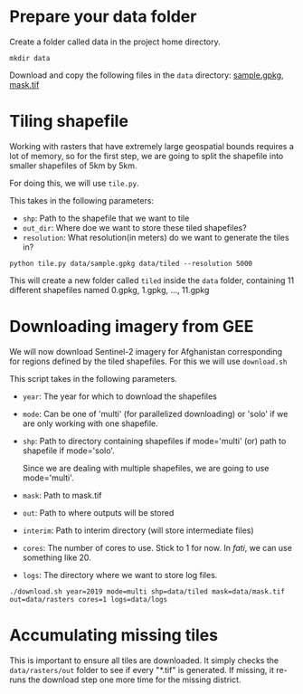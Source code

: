 # Prepare your data folder

Create a folder called data in the project home directory.


```
mkdir data
```

Download and copy the following files in the `data` directory: [sample.gpkg](https://drive.google.com/file/d/1jhFYw5HF0avgVqRGQL-05dvq_aYGfZXQ/view?usp=share_link), [mask.tif](https://drive.google.com/file/d/1wJVfKi8ZV8WhVFoNTQ87YWFYrCfVzWgH/view?usp=sharing)


# Tiling shapefile

Working with rasters that have extremely large geospatial bounds requires a lot of memory, so for the first step, we are going to split the shapefile into smaller shapefiles of 5km by 5km. 

For doing this, we will use `tile.py`.

This takes in the following parameters:

- `shp`: Path to the shapefile that we want to tile
- `out_dir`: Where doe we want to store these tiled shapefiles?
- `resolution`: What resolution(in meters) do we want to generate the tiles in?

```
python tile.py data/sample.gpkg data/tiled --resolution 5000
```

This will create a new folder called `tiled` inside the `data` folder, containing 11 different shapefiles named 0.gpkg, 1.gpkg, ..., 11.gpkg


# Downloading imagery from GEE

We will now download Sentinel-2 imagery for Afghanistan corresponding for regions defined by the tiled shapefiles. For this we will use `download.sh`

This script takes in the following parameters.

- `year`: The year for which to download the shapefiles
- `mode`: Can be one of 'multi' (for parallelized downloading) or 'solo' if we are only working with one shapefile.
- `shp`: Path to directory containing shapefiles if mode='multi' (or) path to shapefile if mode='solo'.

    Since we are dealing with multiple shapefiles, we are going to use mode='multi'.
- `mask`: Path to mask.tif
- `out`: Path to where outputs will be stored
- `interim`: Path to interim directory (will store intermediate files)
- `cores`: The number of cores to use. Stick to 1 for now. In _fati_, we can use something like 20.
- `logs`: The directory where we want to store log files.


```
./download.sh year=2019 mode=multi shp=data/tiled mask=data/mask.tif out=data/rasters cores=1 logs=data/logs
```

# Accumulating missing tiles

This is important to ensure all tiles are downloaded. It simply checks the `data/rasters/out` folder to see if every "*.tif" is generated. If missing, it re-runs the download step one more time for the missing district.




